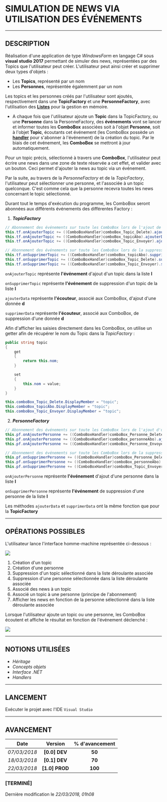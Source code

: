 # SIMULATION DE NEWS VIA UTILISATION DES ÉVÉNEMENTS

---------------------------------------------------------------

## DESCRIPTION

Réalisation d'une application de type _WindowsForm_ en langage C# sous **visual studio 2017** permettant de simuler des news, représentées par des Topics que l'utilisateur peut créer.
L'utilisateur peut ainsi créer et supprimer deux types d'objets :
* Les **Topics**, représenté par un nom
* Les **Personnes**, représentée égalemment par un nom

Les topics et les personnes créés par l'utilisateur sont ajoutés, respectivement dans une **TopicFactory** et une **PersonneFactory**, avec l'utilisation des [**Listes**](https://msdn.microsoft.com/fr-fr/library/6sh2ey19(v=vs.110).aspx) pour la gestion en mémoire.

* A chaque fois que l'utilisateur ajoute un **Topic** dans la TopicFactory, ou une **Personne** dans la PersonneFactory, des **événements** vont se lancer et informer toutes les **ComboBox** associées soit à l'objet **Personne**, soit à l'objet **Topic**,  écoutants cet événement (les ComboBox possède un [**handler**](https://docs.microsoft.com/fr-fr/dotnet/standard/events/) pour s'abonner à l'événement) de la création du topic. Par le biais de cet événement, les **ComboBox** se mettront à jour automatiquement.

Pour un topic précis, sélectionné à travers une **ComboBox**, l'utilisateur peut écrire une news dans une zone de texte réservée a cet effet, et valider avec un bouton. Ceci permet d'ajouter la news au topic via un événement.

Par la suite, au travers de la _PersonneFactory_ et de la _TopicFactory_, l'utilisateur peut sélectionner une personne, et l'associée à un topic quelconque. C'est comme cela que la personne recevra toutes les news concernant le topic sélectionné.

Durant tout le temps d'exécution du programme, les ComboBox seront abonnées aux différents événements des différentes Factory :

1. **_TopicFactory_**

```cs
// Abonnement des événements sur toute les ComboBox lors de l'ajout de Topics
this.tf.onAjouterTopic += ((ComboBoxHandler)comboBox_Topic_Delete).ajouterData;
this.tf.onAjouterTopic += ((ComboBoxHandler)comboBox_topicAbo).ajouterData;
this.tf.onAjouterTopic += ((ComboBoxHandler)comboBox_Topic_Envoyer).ajouterData;

// Abonnement des événements sur toute les ComboBox lors de la suppression de Topics
this.tf.onSupprimerTopic += ((ComboBoxHandler)comboBox_topicAbo).supprimerData;
this.tf.onSupprimerTopic += ((ComboBoxHandler)comboBox_Topic_Delete).supprimerData;
this.tf.onSupprimerTopic += ((ComboBoxHandler)comboBox_Topic_Envoyer).supprimerData;
```

`onAjouterTopic` représente **l'événement** d'ajout d'un topic dans la liste **l**

`onSupprimerTopic` représente **l'événement** de suppression d'un topic de la liste **l**

`ajouterData` représente **l'écouteur**, associé aux ComboBox, d'ajout d'une donnée **d**

`supprimerData` représente **l'écouteur**, associé aux ComboBox, de suppression d'une donnée **d**

Afin d'afficher les saisies directement dans les ComboBox, on utilise un getter afin de récupérer le nom du Topic dans la _TopicFactory_ :

```cs
public string topic
{
    get
    {
        return this.nom;
    }

    set
    {
        this.nom = value;
    }
}

this.comboBox_Topic_Delete.DisplayMember = "topic";
this.comboBox_topicAbo.DisplayMember = "topic";
this.comboBox_Topic_Envoyer.DisplayMember = "topic";
```

2. **_PersonneFactory_**

```cs
// Abonnement des événements sur toute les ComboBox lors de l'ajout d'une personne
this.pf.onAjouterPersonne += ((ComboBoxHandler)comboBox_Personne_Delete).ajouterData;
this.pf.onAjouterPersonne += ((ComboBoxHandler)comboBox_personneAbo).ajouterData;
this.pf.onAjouterPersonne += ((ComboBoxHandler)comboBox_Personne_Envoyer).ajouterData;

// Abonnement des événements sur toute les ComboBox lors de la suppression d'une personne
this.pf.onSupprimerPersonne += ((ComboBoxHandler)comboBox_Personne_Delete).supprimerData;
this.pf.onSupprimerPersonne += ((ComboBoxHandler)comboBox_personneAbo).supprimerData;
this.pf.onSupprimerPersonne += ((ComboBoxHandler)comboBox_Topic_Envoyer).supprimerData;
```

`onAjouterPersonne` représente **l'événement** d'ajout d'une personne dans la liste **l**

`onSupprimerPersonne` représente **l'événement** de suppression d'une personne de la liste **l**

Les méthodes `ajouterData` et `supprimerData` ont la même fonction que pour la **TopicFactory**

---------------------------------------------------------------

## OPÉRATIONS POSSIBLES

L'utilisateur lance l'interface homme-machine représentée ci-dessous :

![](https://image.noelshack.com/fichiers/2018/10/3/1520442953-capture.png)

1. Création d'un topic
2. Création d'une personne
3. Suppression d'un topic sélectionné dans la liste déroulante associée
4. Suppression d'une personne sélectionnée dans la liste déroulante associée
5. Associé des news à un topic
6. Associé un topic à une personne (principe de l'abonnement)
7. Afficher les news en fonction de la personne sélectionné dans la liste déroulante associée

Lorsque l'utilisateur ajoute un topic ou une personne, les ComboBox écoutent et affiche le résultat en fonction de l'événement déclenché :

![](https://image.noelshack.com/fichiers/2018/11/7/1521404451-capture.png)

---------------------------------------------------------------

## NOTIONS UTILISÉES

* _Héritage_
* _Concepts objets_
* _Interface .NET_
* _Handlers_

---------------------------------------------------------------

## LANCEMENT

Exécuter le projet avec l'IDE `Visual Studio`

---------------------------------------------------------------

## AVANCEMENT

| **Date** | **Version** | **% d'avancement** |
|:---:|:---:|:---:|
| _07/03/2018_ | **[0.0] DEV** | **50** |
| _18/03/2018_ | **[0.1] DEV** | **70** |
| _22/03/2018_ | **[1.0] PROD** | **100**|

### [TERMINÉ]

Dernière modification le _22/03/2018, 01h08_